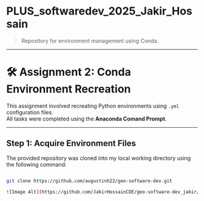 # PLUS_softwaredev_2025_Jakir_Hossain

> Repository for environment management using Conda.

---

# 🛠️ Assignment 2: Conda Environment Recreation

This assignment involved recreating Python environments using `.yml` configuration files.  
All tasks were completed using the **Anaconda Comand Prompt**.

---

## Step 1: Acquire Environment Files

The provided repository was cloned into my local working directory using the following command:
```bash

git clone https://github.com/augustinh22/geo-software-dev.git

![Image Alt](https://github.com/JakirHossainCDE/geo-software-dev_jakir/blob/1d5cce27f36913a20ff3e209b6d838fcfe5a69ad/3.PNG)
